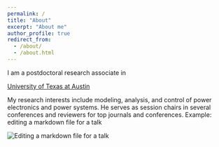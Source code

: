 ```yaml
---
permalink: /
title: "About"
excerpt: "About me"
author_profile: true
redirect_from: 
  - /about/
  - /about.html
---
```


<p align="justify">
I am a postdoctoral research associate in </p> 

[University of Texas at Austin](https://cockrell.utexas.edu/research)
<p>
My research interests include modeling, analysis, and control of power electronics and power systems. He serves as session chairs in several conferences and reviewers for top journals and conferences.
Example: editing a markdown file for a talk
</p>

![Editing a markdown file for a talk](/images/site-logo.png)


